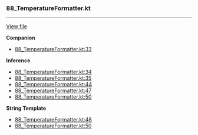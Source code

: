### 88_TemperatureFormatter.kt
---
[View file](../../recall_analyzed/88_TemperatureFormatter.kt)

**Companion**

 - [88_TemperatureFormatter.kt:33](../../recall_analyzed/88_TemperatureFormatter.kt#L33)

**Inference**

 - [88_TemperatureFormatter.kt:34](../../recall_analyzed/88_TemperatureFormatter.kt#L34)
 - [88_TemperatureFormatter.kt:35](../../recall_analyzed/88_TemperatureFormatter.kt#L35)
 - [88_TemperatureFormatter.kt:44](../../recall_analyzed/88_TemperatureFormatter.kt#L44)
 - [88_TemperatureFormatter.kt:47](../../recall_analyzed/88_TemperatureFormatter.kt#L47)
 - [88_TemperatureFormatter.kt:50](../../recall_analyzed/88_TemperatureFormatter.kt#L50)

**String Template**

 - [88_TemperatureFormatter.kt:48](../../recall_analyzed/88_TemperatureFormatter.kt#L48)
 - [88_TemperatureFormatter.kt:50](../../recall_analyzed/88_TemperatureFormatter.kt#L50)
